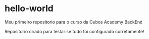 # hello-world
Meu primeiro repositorio para o curso da Cubos Academy BackEnd

Repositorio criado para testar se tudo foi configurado corretamente!
